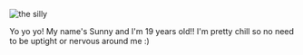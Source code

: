 ![the silly](https://github.com/user-attachments/assets/90cf360b-ce38-4691-8554-bbc0c718f6ff)

Yo yo yo! My name's Sunny and I'm 19 years old!! I'm pretty chill so no need to be uptight or nervous around me :)
